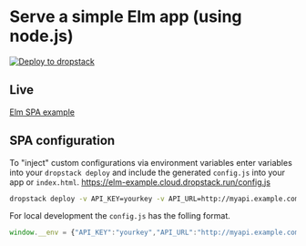 # Serve a simple Elm app (using node.js)

[![Deploy to dropstack](https://deploy.cloud.dropstack.run/button.svg)](https://deploy.cloud.dropstack.run?repo=https://github.com/CodeCommission/dropstack-examples/tree/master/elm-example)

## Live

[Elm SPA example](https://elm-example.cloud.dropstack.run)

## SPA configuration

To "inject" custom configurations via environment variables enter variables into your `dropstack deploy` and include the generated `config.js` into your app or `index.html`. https://elm-example.cloud.dropstack.run/config.js

```bash
dropstack deploy -v API_KEY=yourkey -v API_URL=http://myapi.example.com -v CONFIG_VARS="API_URL API_KEY"
```

For local development the `config.js` has the folling format.

```javascript
window.__env = {"API_KEY":"yourkey","API_URL":"http://myapi.example.com"}
```
